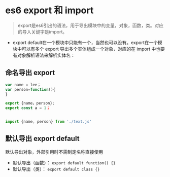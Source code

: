 # es6 export 和 import
>export是es6引出的语法，用于导出模块中的变量，对象，函数，类。对应的导入关键字是import。

- export default在一个模块中只能有一个，当然也可以没有。export在一个模块中可以有多个
export 导出多个实体组成一个对象，对应的在 import 中也要有对象解析语法来解析实体名：

## 命名导出 export

```js
var name = lee；
var person=function(){
}

export {name，person};
export const a = 1；


import {name, person} from './text.js'
```

## 默认导出 export default
默认导出对象，外部引用时不需制定名称直接使用

- 默认导出（函数）：
`export default function() {}`
- 默认导出（类）：
`export default class {}`